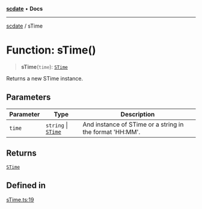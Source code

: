 [**scdate**](../README.md) • **Docs**

---

[scdate](../README.md) / sTime

# Function: sTime()

> **sTime**(`time`): [`STime`](../classes/STime.md)

Returns a new STime instance.

## Parameters

| Parameter | Type                                       | Description                                              |
| --------- | ------------------------------------------ | -------------------------------------------------------- |
| `time`    | `string` \| [`STime`](../classes/STime.md) | And instance of STime or a string in the format 'HH:MM'. |

## Returns

[`STime`](../classes/STime.md)

## Defined in

[sTime.ts:19](https://github.com/ericvera/scdate/blob/main/src/sTime.ts#L19)
